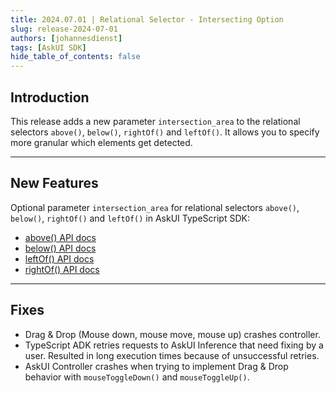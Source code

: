 ```yaml
---
title: 2024.07.01 | Relational Selector - Intersecting Option
slug: release-2024-07-01
authors: [johannesdienst]
tags: [AskUI SDK]
hide_table_of_contents: false
---
```


## Introduction
This release adds a new parameter `intersection_area` to the relational selectors `above()`, `below()`, `rightOf()` and `leftOf()`. It allows you to specify more granular which elements get detected.

---

## New Features

Optional parameter `intersection_area` for relational selectors `above()`, `below()`, `rightOf()` and `leftOf()` in AskUI TypeScript SDK:

- [above() API docs](https://docs.askui.com/docs/api/Relations/above)
- [below() API docs](https://docs.askui.com/docs/api/Relations/below)
- [leftOf() API docs](https://docs.askui.com/docs/api/Relations/leftof)
- [rightOf() API docs](https://docs.askui.com/docs/api/Relations/rightof)

---

## Fixes

- Drag & Drop (Mouse down, mouse move, mouse up) crashes controller.
- TypeScript ADK retries requests to AskUI Inference that need fixing by a user. Resulted in long execution times because of unsuccessful retries.
- AskUI Controller crashes when trying to implement Drag & Drop behavior with `mouseToggleDown()` and `mouseToggleUp()`.
